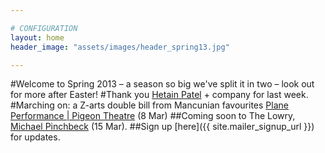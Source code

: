 ```yaml
---

# CONFIGURATION
layout: home
header_image: "assets/images/header_spring13.jpg"

---
```


#Welcome to Spring 2013 – a season so big we've split it in two – look out for more after Easter!
#Thank you [Hetain Patel](/current/2013-springsummer/patel/index.html) + company for last week.
#Marching on: a Z-arts double bill from Mancunian favourites [Plane Performance | Pigeon Theatre](/current/2013-springsummer/pp/index.html) (8 Mar)
##Coming soon to The Lowry, [Michael Pinchbeck](/current/2013-springsummer//index.html) (15 Mar).
##Sign up [here]({{ site.mailer_signup_url }}) for updates.
